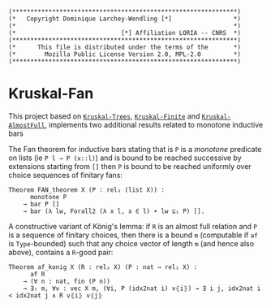 ```
(**************************************************************)
(*   Copyright Dominique Larchey-Wendling [*]                 *)
(*                                                            *)
(*                             [*] Affiliation LORIA -- CNRS  *)
(**************************************************************)
(*      This file is distributed under the terms of the       *)
(*        Mozilla Public License Version 2.0, MPL-2.0         *)
(**************************************************************)
```

# Kruskal-Fan

This project based on [`Kruskal-Trees`](https://github.com/DmxLarchey/Kruskal-Trees), 
[`Kruskal-Finite`](https://github.com/DmxLarchey/Kruskal-Finite) 
and [`Kruskal-AlmostFull`](https://github.com/DmxLarchey/Kruskal-AlmostFull), implements
two additional results related to monotone inductive bars

The Fan theorem for inductive bars stating that is `P` is a _monotone_ predicate on lists 
(ie `P l → P (x::l)`) and is bound to be reached successive by extensions starting from `[]`
then `P` is bound to be reached uniformly over choice sequences of finitary fans:
```coq
Theorem FAN_theorem X (P : rel₁ (list X)) :
      monotone P
    → bar P []
    → bar (λ lw, Forall2 (λ x l, x ∈ l) ∙ lw ⊆₁ P) [].
```

A constructive variant of König's lemma: if `R` is an almost full relation and `P` is
a sequence of finitary choices, then there is a bound `m` (computable if `af` is `Type`-bounded)
such that any choice vector of length `m` (and hence also above), contains a `R`-good pair:  
```coq
Theorem af_konig X (R : rel₂ X) (P : nat → rel₁ X) :
      af R
    → (∀ n : nat, fin (P n))
    → ∃ₜ m, ∀v : vec X m, (∀i, P (idx2nat i) v⦃i⦄) → ∃ i j, idx2nat i < idx2nat j ∧ R v⦃i⦄ v⦃j⦄
```
